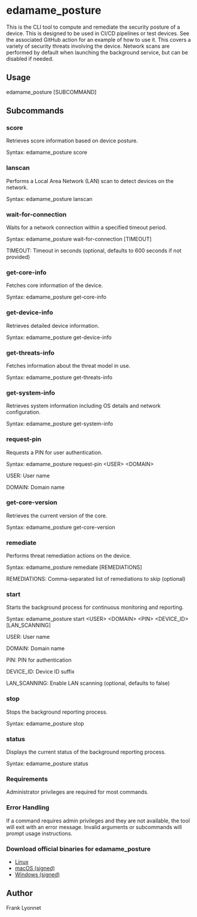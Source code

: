 # edamame_posture
This is the CLI tool to compute and remediate the security posture of a device. This is designed to be used in CI/CD pipelines or test devices.
See the associated GitHub action for an example of how to use it. This covers a variety of security threats involving the device.
Network scans are performed by default when launching the background service, but can be disabled if needed.

## Usage
edamame_posture [SUBCOMMAND]

## Subcommands
### score
Retrieves score information based on device posture.

Syntax: edamame_posture score

### lanscan
Performs a Local Area Network (LAN) scan to detect devices on the network.

Syntax: edamame_posture lanscan

### wait-for-connection
Waits for a network connection within a specified timeout period.

Syntax: edamame_posture wait-for-connection [TIMEOUT]

TIMEOUT: Timeout in seconds (optional, defaults to 600 seconds if not provided)

### get-core-info
Fetches core information of the device.

Syntax: edamame_posture get-core-info

### get-device-info
Retrieves detailed device information.

Syntax: edamame_posture get-device-info

### get-threats-info
Fetches information about the threat model in use.

Syntax: edamame_posture get-threats-info

### get-system-info
Retrieves system information including OS details and network configuration.

Syntax: edamame_posture get-system-info

### request-pin
Requests a PIN for user authentication.

Syntax: edamame_posture request-pin \<USER\> \<DOMAIN\>

USER: User name

DOMAIN: Domain name

### get-core-version
Retrieves the current version of the core.

Syntax: edamame_posture get-core-version

### remediate
Performs threat remediation actions on the device.

Syntax: edamame_posture remediate [REMEDIATIONS]

REMEDIATIONS: Comma-separated list of remediations to skip (optional)

### start
Starts the background process for continuous monitoring and reporting.

Syntax: edamame_posture start \<USER\> \<DOMAIN\> \<PIN\> \<DEVICE_ID\> [LAN_SCANNING]

USER: User name

DOMAIN: Domain name

PIN: PIN for authentication

DEVICE_ID: Device ID suffix

LAN_SCANNING: Enable LAN scanning (optional, defaults to false)

### stop
Stops the background reporting process.

Syntax: edamame_posture stop

### status
Displays the current status of the background reporting process.

Syntax: edamame_posture status

### Requirements
Administrator privileges are required for most commands.

### Error Handling
If a command requires admin privileges and they are not available, the tool will exit with an error message.
Invalid arguments or subcommands will prompt usage instructions.

### Download official binaries for edamame_posture

* [Linux](https://edamame-posture.s3.eu-west-1.amazonaws.com/linux/0.3.84/edamame_posture)
* [macOS (signed)](https://edamame-posture.s3.eu-west-1.amazonaws.com/macos/0.3.84/edamame_posture)
* [Windows (signed)](https://edamame-posture.s3.eu-west-1.amazonaws.com/windows/0.3.84/edamame_posture.exe)

## Author
Frank Lyonnet
